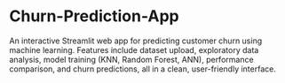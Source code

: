 # Churn-Prediction-App
An interactive Streamlit web app for predicting customer churn using machine learning. Features include dataset upload, exploratory data analysis, model training (KNN, Random Forest, ANN), performance comparison, and churn predictions, all in a clean, user-friendly interface.
